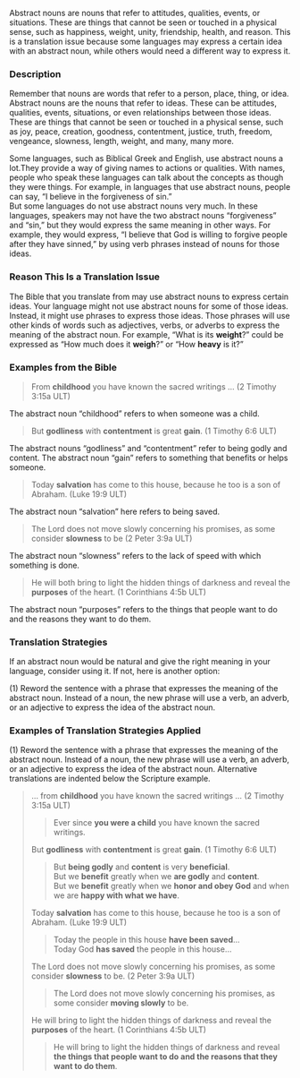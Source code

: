 
Abstract nouns are nouns that refer to attitudes, qualities, events, or situations. These are things that cannot be seen or touched in a physical sense, such as happiness, weight, unity, friendship, health, and reason. This is a translation issue because some languages may express a certain idea with an abstract noun, while others would need a different way to express it. 


### Description

Remember that nouns are words that refer to a person, place, thing, or idea. Abstract nouns are the nouns that refer to ideas. These can be attitudes, qualities, events, situations, or even relationships between those ideas. These are things that cannot be seen or touched in a physical sense, such as joy, peace, creation, goodness, contentment, justice, truth, freedom, vengeance, slowness, length, weight, and many, many more.

Some languages, such as Biblical Greek and English, use abstract nouns a lot.They provide a way of giving names to actions or qualities. With names, people who speak these languages can talk about the concepts as though they were things. For example, in languages that use abstract nouns, people can say, “I believe in the forgiveness of sin.”  
But some languages do not use abstract nouns very much. In these languages, speakers may not have the two abstract nouns “forgiveness” and “sin,” but they would express the same meaning in other ways. For example, they would express, “I believe that God is willing to forgive people after they have sinned,” by using verb phrases instead of nouns for those ideas.

### Reason This Is a Translation Issue

The Bible that you translate from may use abstract nouns to express certain ideas. Your language might not use abstract nouns for some of those ideas. Instead, it might use phrases to express those ideas. Those phrases will use other kinds of words such as adjectives, verbs, or adverbs to express the meaning of the abstract noun. For example, “What is its **weight**?” could be expressed as “How much does it **weigh**?” or “How **heavy** is it?”

### Examples from the Bible

> From **childhood** you have known the sacred writings … (2 Timothy 3:15a ULT)

The abstract noun “childhood” refers to when someone was a child.

> But **godliness** with **contentment** is great **gain**. (1 Timothy 6:6 ULT)

The abstract nouns “godliness” and “contentment” refer to being godly and content. The abstract noun “gain” refers to something that benefits or helps someone.

> Today **salvation** has come to this house, because he too is a son of Abraham. (Luke 19:9 ULT)

The abstract noun “salvation” here refers to being saved.

> The Lord does not move slowly concerning his promises, as some consider **slowness** to be (2 Peter 3:9a ULT)

The abstract noun “slowness” refers to the lack of speed with which something is done.

> He will both bring to light the hidden things of darkness and reveal the **purposes** of the heart. (1 Corinthians 4:5b ULT)

The abstract noun “purposes” refers to the things that people want to do and the reasons they want to do them.

### Translation Strategies

If an abstract noun would be natural and give the right meaning in your language, consider using it. If not, here is another option:

(1) Reword the sentence with a phrase that expresses the meaning of the abstract noun. Instead of a noun, the new phrase will use a verb, an adverb, or an adjective to express the idea of the abstract noun.

### Examples of Translation Strategies Applied

(1) Reword the sentence with a phrase that expresses the meaning of the abstract noun. Instead of a noun, the new phrase will use a verb, an adverb, or an adjective to express the idea of the abstract noun. Alternative translations are indented below the Scripture example.

> … from **childhood** you have known the sacred writings … (2 Timothy 3:15a ULT)
> 
> > Ever since **you were a child** you have known the sacred writings.
> 
> But **godliness** with **contentment** is great **gain**. (1 Timothy 6:6 ULT)
> 
> > But **being godly** and **content** is very **beneficial**.  
> > But we **benefit** greatly when we **are godly** and **content**.  
> > But we **benefit** greatly when we **honor and obey God** and when we are **happy with what we have**.
> 
> Today **salvation** has come to this house, because he too is a son of Abraham. (Luke 19:9 ULT)
> 
> > Today the people in this house **have been saved**…  
> > Today God **has saved** the people in this house…
> 
> The Lord does not move slowly concerning his promises, as some consider **slowness** to be. (2 Peter 3:9a ULT)
> 
> > The Lord does not move slowly concerning his promises, as some consider **moving slowly** to be.
> 
> He will bring to light the hidden things of darkness and reveal the **purposes** of the heart. (1 Corinthians 4:5b ULT)
> 
> > He will bring to light the hidden things of darkness and reveal **the things that people want to do and the reasons that they want to do them**.